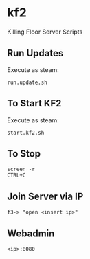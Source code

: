 # kf2
Killing Floor Server Scripts


## Run Updates

Execute as steam:
```
run.update.sh
```

## To Start KF2

Execute as steam:
```
start.kf2.sh
```

## To Stop

```
screen -r 
CTRL+C
```

## Join Server via IP

```
f3-> "open <insert ip>"
```

## Webadmin

```
<ip>:8080
```
